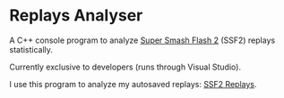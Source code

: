 # Replays Analyser
A C++ console program to analyze [Super Smash Flash 2](https://mcleodgaming.fandom.com/wiki/Super_Smash_Flash_2) (SSF2) replays statistically.

Currently exclusive to developers (runs through Visual Studio).

I use this program to analyze my autosaved replays: [SSF2 Replays](https://github.com/DavoDC/SSF2Replays).
